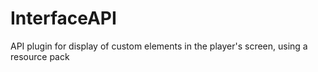 # InterfaceAPI
API plugin for display of custom elements in the player's screen, using a resource pack
